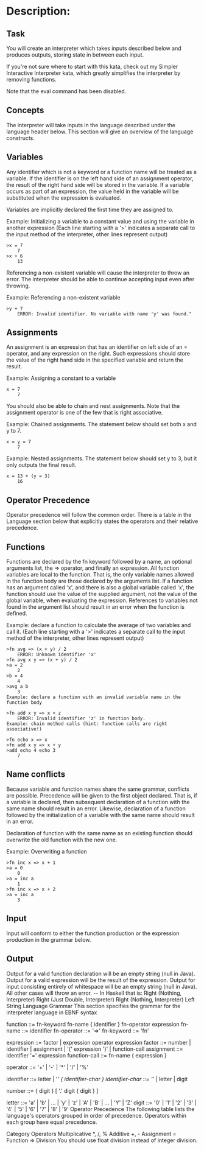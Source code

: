 # Description:
## Task
You will create an interpreter which takes inputs described below and produces outputs, storing state in between each input.

If you're not sure where to start with this kata, check out my Simpler Interactive Interpreter kata, which greatly simplifies the interpreter by removing functions.

Note that the eval command has been disabled.

## Concepts
The interpreter will take inputs in the language described under the language header below. This section will give an overview of the language constructs.

## Variables
Any identifier which is not a keyword or a function name will be treated as a variable. If the identifier is on the left hand side of an assignment operator, the result of the right hand side will be stored in the variable. If a variable occurs as part of an expression, the value held in the variable will be substituted when the expression is evaluated.

Variables are implicitly declared the first time they are assigned to.

Example: Initializing a variable to a constant value and using the variable in another expression (Each line starting with a '>' indicates a separate call to the input method of the interpreter, other lines represent output)
```
>x = 7
    7
>x + 6
    13    
```
Referencing a non-existent variable will cause the interpreter to throw an error. The interpreter should be able to continue accepting input even after throwing.

Example: Referencing a non-existent variable
```
>y + 7
    ERROR: Invalid identifier. No variable with name 'y' was found."
```
## Assignments
An assignment is an expression that has an identifier on left side of an = operator, and any expression on the right. Such expressions should store the value of the right hand side in the specified variable and return the result.

Example: Assigning a constant to a variable
``` 
x = 7
    7
```
You should also be able to chain and nest assignments. Note that the assignment operator is one of the few that is right associative.

Example: Chained assignments. The statement below should set both x and y to 7.
```
x = y = 7
    7
```
Example: Nested assignments. The statement below should set y to 3, but it only outputs the final result.
```
x = 13 + (y = 3)
    16
```
## Operator Precedence
Operator precedence will follow the common order. There is a table in the Language section below that explicitly states the operators and their relative precedence.

## Functions
Functions are declared by the fn keyword followed by a name, an optional arguments list, the => operator, and finally an expression. All function variables are local to the function. That is, the only variable names allowed in the function body are those declared by the arguments list. If a function has an argument called 'x', and there is also a global variable called 'x', the function should use the value of the supplied argument, not the value of the global variable, when evaluating the expression. References to variables not found in the argument list should result in an error when the function is defined.

Example: declare a function to calculate the average of two variables and call it. (Each line starting with a '>' indicates a separate call to the input method of the interpreter, other lines represent output)
``` 
>fn avg => (x + y) / 2
    ERROR: Unknown identifier 'x'
>fn avg x y => (x + y) / 2
>a = 2
    2
>b = 4
    4
>avg a b
    3 
Example: declare a function with an invalid variable name in the function body

>fn add x y => x + z
    ERROR: Invalid identifier 'z' in function body.
Example: chain method calls (hint: function calls are right associative!)

>fn echo x => x
>fn add x y => x + y
>add echo 4 echo 3
    7
```
## Name conflicts
Because variable and function names share the same grammar, conflicts are possible. Precedence will be given to the first object declared. That is, if a variable is declared, then subsequent declaration of a function with the same name should result in an error. Likewise, declaration of a function followed by the initialization of a variable with the same name should result in an error.

Declaration of function with the same name as an existing function should overwrite the old function with the new one.

Example: Overwriting a function
```
>fn inc x => x + 1
>a = 0
    0
>a = inc a
    1
>fn inc x => x + 2
>a = inc a
    3
```
## Input
Input will conform to either the function production or the expression production in the grammar below.

## Output
Output for a valid function declaration will be an empty string (null in Java).
Output for a valid expression will be the result of the expression.
Output for input consisting entirely of whitespace will be an empty string (null in Java).
All other cases will throw an error.
-- In Haskell that is:
Right (Nothing, Interpreter)
Right (Just Double, Interpreter) 
Right (Nothing, Interpreter)
Left String
Language
Grammar
This section specifies the grammar for the interpreter language in EBNF syntax

function        ::= fn-keyword fn-name { identifier } fn-operator expression
fn-name         ::= identifier
fn-operator     ::= '=>'
fn-keyword      ::= 'fn'

expression      ::= factor | expression operator expression
factor          ::= number | identifier | assignment | '(' expression ')' | function-call
assignment      ::= identifier '=' expression
function-call   ::= fn-name { expression }

operator        ::= '+' | '-' | '*' | '/' | '%'

identifier      ::= letter | '_' { identifier-char }
identifier-char ::= '_' | letter | digit

number          ::= { digit } [ '.' digit { digit } ]

letter          ::= 'a' | 'b' | ... | 'y' | 'z' | 'A' | 'B' | ... | 'Y' | 'Z'
digit           ::= '0' | '1' | '2' | '3' | '4' | '5' | '6' | '7' | '8' | '9'
Operator Precedence
The following table lists the language's operators grouped in order of precedence. Operators within each group have equal precedence.

Category    Operators
Multiplicative    *, /, %
Additive    +, -
Assignment    =
Function    =>
Division
You should use float division instead of integer division.


